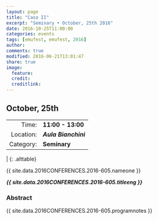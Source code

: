 ```yaml
---
layout: page
title: "Caso II"
excerpt: "Seminary • October, 25th 2016"
date: 2016-10-25T11:00:00
categories: events
tags: [emufest, emufest, 2016]
author:
comments: true
modified: 2016-06-21T13:01:47
share: true
image:
  feature:
  credit:
  creditlink:
---
```


## October, 25th

|  |  |
|------------:|:------------|
| Time: | **11:00 - 13:00** |
| Location: | ***Aula Bianchini*** |
| Category: | **Seminary** |
|
{: .alttable}

{{ site.data.2016CONFERENCES.2016-605.nameone }}

***{{ site.data.2016CONFERENCES.2016-605.titleeng }}***


### Abstract

{{ site.data.2016CONFERENCES.2016-605.programnotes }}
